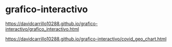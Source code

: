 # grafico-interactivo

https://davidcarrillo10288.github.io/grafico-interactivo/grafico_interactivo.html

https://davidcarrillo10288.github.io/grafico-interactivo/covid_geo_chart.html
